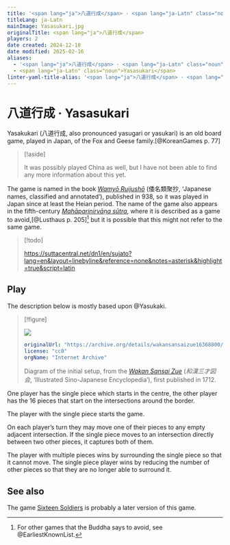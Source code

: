 ```yaml
---
title: '<span lang="ja">八道行成</span> · <span lang="ja-Latn" class="noun">Yasasukari</span>'
titleLang: ja-Latn
mainImage: Yasasukari.jpg
originalTitle: <span lang="ja">八道行成</span>
players: 2
date created: 2024-12-18
date modified: 2025-02-16
aliases:
  - '<span lang="ja">八道行成</span> · <span lang="ja-Latn" class="noun">Yasasukari</span>'
  - <span lang="ja-Latn" class="noun">Yasasukari</span>
linter-yaml-title-alias: '<span lang="ja">八道行成</span> · <span lang="ja-Latn" class="noun">Yasasukari</span>'
---
```

# <span lang="ja">八道行成</span> · <span lang="ja-Latn" class="noun">Yasasukari</span>

<span lang="ja-Latn" class="noun">Yasakukari</span> (<span lang="ja">八道行成</span>, also pronounced <span lang="ja-Latn">yasugari</span> or <span lang="ja-Latn">yasukari</span>) is an old board game, played in Japan, of the Fox and Geese family.[@KoreanGames p. 77]

> [!aside]
>
> It was possibly played China as well, but I have not been able to find any more information about this yet.

The game is named in the book <cite>[Wamyō Ruijushō](https://en.wikipedia.org/wiki/Wamy%C5%8D_Ruijush%C5%8D)</cite> (<span lang="ja">倭名類聚抄</span>, ‘Japanese names, classified and annotated’), published in 938, so it was played in Japan since at least the <span lang="ja-Latn" class="noun">Heian</span> period. The name of the game also appears in the fifth-century [<cite>Mahāparinirvāṇa sūtra</cite>](https://en.wikipedia.org/wiki/Mah%C4%81y%C4%81na_Mah%C4%81parinirv%C4%81%E1%B9%87a_S%C5%ABtra), where it is described as a game to avoid,[@Lusthaus p. 205][^fn0] but it is possible that this might not refer to the same game.

[^fn0]: For other games that the Buddha says to avoid, see @EarliestKnownList. 

> [!todo]
> 
> https://suttacentral.net/dn1/en/sujato?lang=en&layout=linebyline&reference=none&notes=asterisk&highlight=true&script=latin 

## Play

The description below is mostly based upon @Yasukaki.

> [!figure]
>
> ![](Yasasukari.jpg)
>
> ```yaml
> originalUrl: "https://archive.org/details/wakansansaizue16368800/page/n58/mode/2up"
> license: "cc0"
> orgName: "Internet Archive"
> ```
>
> Diagram of the initial setup, from the [<cite lang="ja-Latn">Wakan Sansai
Zue</cite>](https://en.wikipedia.org/wiki/Wakan_Sansai_Zue) (<cite lang="ja">和漢三才図会</cite>, ‘Illustrated Sino-Japanese Encyclopedia’), first published in 1712.

One player has the single piece which starts in the centre, the other player has
the 16 pieces that start on the intersections around the border.

The player with the single piece starts the game.

On each player’s turn they may move one of their pieces to any empty adjacent
intersection. If the single piece moves to an intersection directly between two
other pieces, it captures both of them.

The player with multiple pieces wins by surrounding the single piece so that it
cannot move. The single piece player wins by reducing the number of other pieces
so that they are no longer able to surround it.

## See also

The game [Sixteen Soldiers](games/sixteen-soldiers/sixteen-soldiers.md) is probably a later version of this game.
